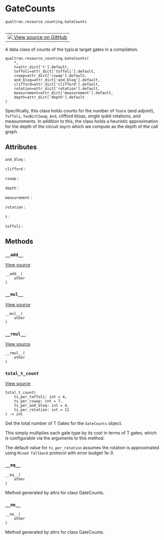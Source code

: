 # GateCounts
`qualtran.resource_counting.GateCounts`


<table class="tfo-notebook-buttons tfo-api nocontent" align="left">
<td>
  <a target="_blank" href="https://github.com/quantumlib/Qualtran/blob/main/qualtran/resource_counting/_bloq_counts.py#L115-L196">
    <img src="https://www.tensorflow.org/images/GitHub-Mark-32px.png" />
    View source on GitHub
  </a>
</td>
</table>



A data class of counts of the typical target gates in a compilation.

<pre class="devsite-click-to-copy prettyprint lang-py tfo-signature-link">
<code>qualtran.resource_counting.GateCounts(
    *,
    t=attr_dict[&#x27;t&#x27;].default,
    toffoli=attr_dict[&#x27;toffoli&#x27;].default,
    cswap=attr_dict[&#x27;cswap&#x27;].default,
    and_bloq=attr_dict[&#x27;and_bloq&#x27;].default,
    clifford=attr_dict[&#x27;clifford&#x27;].default,
    rotation=attr_dict[&#x27;rotation&#x27;].default,
    measurement=attr_dict[&#x27;measurement&#x27;].default,
    depth=attr_dict[&#x27;depth&#x27;].default
)
</code></pre>



<!-- Placeholder for "Used in" -->

Specifically, this class holds counts for the number of `TGate` (and adjoint), `Toffoli`,
`TwoBitCSwap`, `And`, clifford bloqs, single qubit rotations, and measurements.
In addition to this, the class holds a heuristic approximation for the depth of the
circuit `depth` which we compute as the depth of the call graph.



<h2 class="add-link">Attributes</h2>

`and_bloq`<a id="and_bloq"></a>
: &nbsp;

`clifford`<a id="clifford"></a>
: &nbsp;

`cswap`<a id="cswap"></a>
: &nbsp;

`depth`<a id="depth"></a>
: &nbsp;

`measurement`<a id="measurement"></a>
: &nbsp;

`rotation`<a id="rotation"></a>
: &nbsp;

`t`<a id="t"></a>
: &nbsp;

`toffoli`<a id="toffoli"></a>
: &nbsp;




## Methods

<h3 id="__add__"><code>__add__</code></h3>

<a target="_blank" class="external" href="https://github.com/quantumlib/Qualtran/blob/main/qualtran/resource_counting/_bloq_counts.py#L134-L147">View source</a>

<pre class="devsite-click-to-copy prettyprint lang-py tfo-signature-link">
<code>__add__(
    other
)
</code></pre>




<h3 id="__mul__"><code>__mul__</code></h3>

<a target="_blank" class="external" href="https://github.com/quantumlib/Qualtran/blob/main/qualtran/resource_counting/_bloq_counts.py#L149-L159">View source</a>

<pre class="devsite-click-to-copy prettyprint lang-py tfo-signature-link">
<code>__mul__(
    other
)
</code></pre>




<h3 id="__rmul__"><code>__rmul__</code></h3>

<a target="_blank" class="external" href="https://github.com/quantumlib/Qualtran/blob/main/qualtran/resource_counting/_bloq_counts.py#L161-L162">View source</a>

<pre class="devsite-click-to-copy prettyprint lang-py tfo-signature-link">
<code>__rmul__(
    other
)
</code></pre>




<h3 id="total_t_count"><code>total_t_count</code></h3>

<a target="_blank" class="external" href="https://github.com/quantumlib/Qualtran/blob/main/qualtran/resource_counting/_bloq_counts.py#L175-L196">View source</a>

<pre class="devsite-click-to-copy prettyprint lang-py tfo-signature-link">
<code>total_t_count(
    ts_per_toffoli: int = 4,
    ts_per_cswap: int = 7,
    ts_per_and_bloq: int = 4,
    ts_per_rotation: int = 11
) -> int
</code></pre>

Get the total number of T Gates for the `GateCounts` object.

This simply multiplies each gate type by its cost in terms of T gates, which is configurable
via the arguments to this method.

The default value for `ts_per_rotation` assumes the rotation is approximated using
`Mixed fallback` protocol with error budget 1e-3.

<h3 id="__eq__"><code>__eq__</code></h3>

<pre class="devsite-click-to-copy prettyprint lang-py tfo-signature-link">
<code>__eq__(
    other
)
</code></pre>

Method generated by attrs for class GateCounts.


<h3 id="__ne__"><code>__ne__</code></h3>

<pre class="devsite-click-to-copy prettyprint lang-py tfo-signature-link">
<code>__ne__(
    other
)
</code></pre>

Method generated by attrs for class GateCounts.




